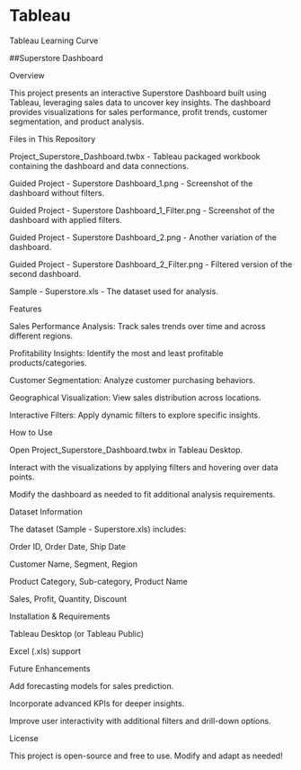 # Tableau
Tableau Learning Curve


##Superstore Dashboard

Overview

This project presents an interactive Superstore Dashboard built using Tableau, leveraging sales data to uncover key insights. The dashboard provides visualizations for sales performance, profit trends, customer segmentation, and product analysis.

Files in This Repository

Project_Superstore_Dashboard.twbx - Tableau packaged workbook containing the dashboard and data connections.

Guided Project - Superstore Dashboard_1.png - Screenshot of the dashboard without filters.

Guided Project - Superstore Dashboard_1_Filter.png - Screenshot of the dashboard with applied filters.

Guided Project - Superstore Dashboard_2.png - Another variation of the dashboard.

Guided Project - Superstore Dashboard_2_Filter.png - Filtered version of the second dashboard.

Sample - Superstore.xls - The dataset used for analysis.

Features

Sales Performance Analysis: Track sales trends over time and across different regions.

Profitability Insights: Identify the most and least profitable products/categories.

Customer Segmentation: Analyze customer purchasing behaviors.

Geographical Visualization: View sales distribution across locations.

Interactive Filters: Apply dynamic filters to explore specific insights.

How to Use

Open Project_Superstore_Dashboard.twbx in Tableau Desktop.

Interact with the visualizations by applying filters and hovering over data points.

Modify the dashboard as needed to fit additional analysis requirements.

Dataset Information

The dataset (Sample - Superstore.xls) includes:

Order ID, Order Date, Ship Date

Customer Name, Segment, Region

Product Category, Sub-category, Product Name

Sales, Profit, Quantity, Discount

Installation & Requirements

Tableau Desktop (or Tableau Public)

Excel (.xls) support

Future Enhancements

Add forecasting models for sales prediction.

Incorporate advanced KPIs for deeper insights.

Improve user interactivity with additional filters and drill-down options.

License

This project is open-source and free to use. Modify and adapt as needed!

